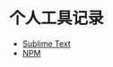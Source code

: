 # 个人工具记录
*    [Sublime Text](https://github.com/xue2zeng/Toolkit/blob/master/SublimeText/SUBLIMETEXT.md)
*    [NPM](https://github.com/xue2zeng/Toolkit/blob/master/NPM/NPM.md)
